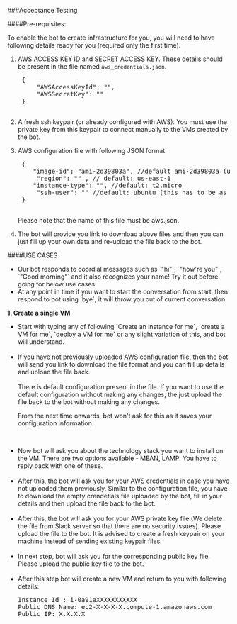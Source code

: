 ###Acceptance Testing

####Pre-requisites:

To enable the bot to create infrastructure for you, you will need to have following details ready for you (required only the first time).

1. AWS ACCESS KEY ID and SECRET ACCESS KEY. These details should be present in the file named `aws_credentials.json`.

	<pre>
	{
  		"AWSAccessKeyId": "",
  		"AWSSecretKey": ""
	}
	</pre>
2. A fresh ssh keypair (or already configured with AWS). You must use the private key from this keypair to connect manually to the VMs created by the bot.
3. AWS configuration file with following JSON format:
	<pre>
	{
	   "image-id": "ami-2d39803a", //default ami-2d39803a (ubuntu 16.04)
  		"region": "" , // default: us-east-1
	   "instance-type": "", //default: t2.micro
  		"ssh-user": "" //default: ubuntu (this has to be as per the image)
	}
	</pre>
	
	Please note that the name of this file must be aws.json.
	
4. The bot will provide you link to download above files and then you can just fill up your own data and re-upload the file back to the bot.


####USE CASES
<ul>
<li>Our bot responds to coordial messages such as `"hi"`, `"how're you"`, `"Good morning"`	 and it also recognizes your name! Try it out before going for below use cases.</li>

<li>At any point in time if you want to start the conversation from start, then respond to bot using `bye`, it will throw you out of current conversation.</li>
</ul>

**1. Create a single VM**

<ul>
<li> Start with typing any of following `Create an instance for me`, `create a VM for me`, `deploy a VM for me` or any slight variation of this, and bot will understand.</li><br/>

<li> If you have not previously uploaded AWS configuration file, then the bot will send you link to download the file format and you can fill up details and upload the file back.<br/><br/>
There is default configuration present in the file. If you want to use the default configuration without making any changes, the just upload the file back to the bot without making any changes. 

From the next time onwards, bot won't ask for this as it saves your configuration information. </li><br/>
<li>Now bot will ask you about the technology stack you want to install on the VM. There are two options available - MEAN, LAMP. You have to reply back with one of these.</li><br/>

<li>After this, the bot will ask you for your AWS credentials in case you have not uploaded them previously. Similar to the configuration file, you have to download the empty crendetials file uploaded by the bot, fill in your details and then upload the file back to the bot. </li><br/>

<li>After this, the bot will ask you for your AWS private key file (We delete the file from Slack server so that there are no security issues). Please upload the file to the bot. It is advised to create a fresh keypair on your machine instead of sending existing keypair files.</li><br/>

<li>In next step, bot will ask you for the corresponding public key file. Please upload the public key file to the bot.</li><br/>

<li>After this step bot will create a new VM and return to you with following details:
<pre>
Instance Id : i-0a91aXXXXXXXXXXX
Public DNS Name: ec2-X-X-X-X.compute-1.amazonaws.com
Public IP: X.X.X.X
</pre>
</li>
</ul>